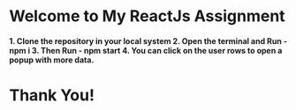 <h1>Welcome to My ReactJs Assignment</h1>

<h4>
1. Clone the repository in your local system
2. Open the terminal and Run - npm i
3. Then Run - npm start
4. You can click on the user rows to open a popup with more data.
</h4>

<h1>Thank You!</h1>